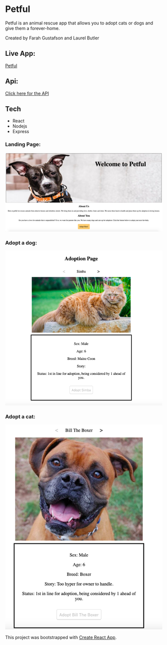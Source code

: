 # Petful
Petful is an animal rescue app that allows you to adopt cats or dogs and give them a forever-home. 

Created by Farah Gustafson and Laurel Butler

## Live App: 
[Petful](https://farah-laurel-petful-app.now.sh/)

## Api:
[Click here for the API](https://github.com/thinkful-ei-bee/DSA-Petful-server-farah-laurel)

## Tech
- React
- Nodejs
- Express

### Landing Page: 
![Landing Page](src/Screenshots/homepage.png?raw=true)

### Adopt a dog:
![Adopt a cat](src/Screenshots/cat.png?raw=true)

### Adopt a cat:
![Adopt a dog](src/Screenshots/dog.png?raw=true)

This project was bootstrapped with [Create React App](https://github.com/facebook/create-react-app).


